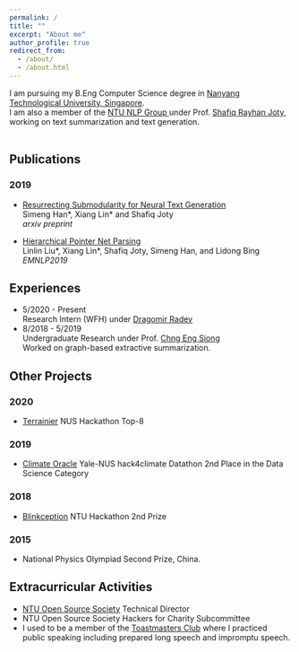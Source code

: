```yaml
---
permalink: /
title: ""
excerpt: "About me"
author_profile: true
redirect_from: 
  - /about/
  - /about.html
---
```


I am pursuing my B.Eng Computer Science degree in [Nanyang Technological University, Singapore](http://www.ntu.edu.sg/). <br>
I am also a member of the [NTU NLP Group ](https://ntunlpsg.github.io/#about) under Prof. [Shafiq Rayhan Joty](https://raihanjoty.github.io/), working on text summarization and text generation.
<br><br> 

## Publications
### 2019
 - [Resurrecting Submodularity for Neural Text Generation](https://arxiv.org/abs/1911.03014) <br>
 Simeng Han*, Xiang Lin* and Shafiq Joty <br>
 *arxiv preprint*

 - [Hierarchical Pointer Net Parsing](https://www.aclweb.org/anthology/D19-1093/) <br>
 Linlin Liu*, Xiang Lin*, Shafiq Joty, Simeng Han, and Lidong Bing <br>
 *EMNLP2019*
 
## Experiences
 - 5/2020 - Present  
   Research Intern (WFH) under [Dragomir Radev](http://www.cs.yale.edu/homes/radev/) <br> 
 - 8/2018 - 5/2019   
   Undergraduate Research under Prof. [Chng Eng Siong](https://www.ntu.edu.sg/home/aseschng/) <br>
   Worked on graph-based extractive summarization. 
   
## Other Projects
### 2020
 - [Terrainier](https://devpost.com/software/terrainier)
 NUS Hackathon Top-8

### 2019
 - [Climate Oracle](https://github.com/ShirleyHan6/Hack4ClimateOracle)
 Yale-NUS hack4climate Datathon 2nd Place in the Data Science Category
 
### 2018
 - [Blinkception](https://devpost.com/software/blinkception)
 NTU Hackathon 2nd Prize
 
### 2015
 - National Physics Olympiad Second Prize, China.
 
## Extracurricular Activities
 - [NTU Open Source Society](https://ntuoss.com/home) Technical Director
 - NTU Open Source Society Hackers for Charity Subcommittee
 - I used to be a member of the [Toastmasters Club](https://www.toastmasters.org/) where I practiced public speaking including prepared long speech and impromptu speech. 
